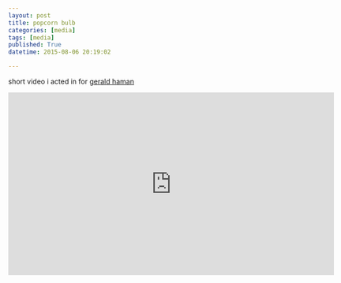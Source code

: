 ```yaml
---
layout: post
title: popcorn bulb
categories: [media]
tags: [media]
published: True
datetime: 2015-08-06 20:19:02

---
```


short video i acted in for [gerald haman](clients/#geraldHaman)

<iframe width="660" height="371" src="https://www.youtube.com/embed/3mkvvZc3twY?feature=oembed" frameborder="0" allowfullscreen></iframe>